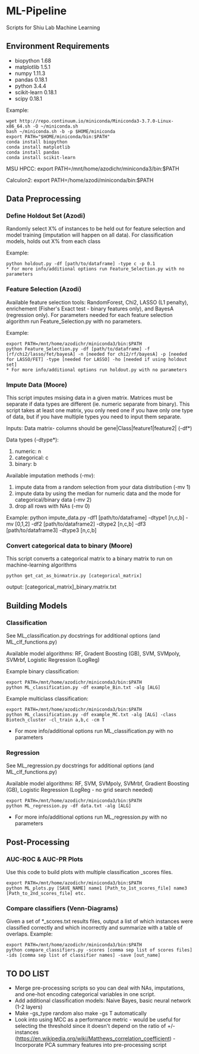 # ML-Pipeline
Scripts for Shiu Lab Machine Learning

## Environment Requirements
* biopython                 1.68
* matplotlib                1.5.1
* numpy                     1.11.3
* pandas                    0.18.1
* python                    3.4.4
* scikit-learn              0.18.1
* scipy                     0.18.1

Example: 

    wget http://repo.continuum.io/miniconda/Miniconda3-3.7.0-Linux-x86_64.sh -O ~/miniconda.sh
    bash ~/miniconda.sh -b -p $HOME/miniconda
    export PATH="$HOME/miniconda/bin:$PATH"
    conda install biopython
    conda install matplotlib
    conda install pandas
    conda install scikit-learn
    
MSU HPCC: export PATH=/mnt/home/azodichr/miniconda3/bin:$PATH

Calculon2: export PATH=/home/azodi/miniconda/bin:$PATH

## Data Preprocessing

### Define Holdout Set (Azodi)
Randomly select X% of instances to be held out for feature selection and model training (imputation will happen on all data). For classification models, holds out X% from each class

Example:

    python holdout.py -df [path/to/dataframe] -type c -p 0.1  
    * For more info/additional options run Feature_Selection.py with no parameters
    
### Feature Selection (Azodi)
Available feature selection tools: RandomForest, Chi2, LASSO (L1 penalty), enrichement (Fisher's Exact test - binary features only), and BayesA (regression only). For parameters needed for each feature selection algorithm run Feature_Selection.py with no parameters.

Example:

    export PATH=/mnt/home/azodichr/miniconda3/bin:$PATH
    python Feature_Selection.py -df [path/to/dataframe] -f [rf/chi2/lasso/fet/bayesA] -n [needed for chi2/rf/bayesA] -p [needed for LASSO/FET] -type [needed for LASSO] -ho [needed if using holdout set]
    * For more info/additional options run holdout.py with no parameters

### Impute Data (Moore)

This script imputes msising data in a given matrix. Matrices must be separate if data types are different (ie. numeric separate from binary). This script takes at least one matrix, you only need one if you have only one type of data, but if you have multiple types you need to input them separate.

Inputs:
Data matrix- columns should be gene|Class|feature1|feature2| (-df*)

Data types (-dtype*):
1. numeric: n
2. categorical: c
3. binary: b

Available imputation methods (-mv):
1. impute data from a random selection from your data distribution (-mv 1)
2. impute data by using the median for numeric data and the mode for categorical/binary data (-mv 2)
3. drop all rows with NAs (-mv 0)

Example:
    python impute_data.py -df1 [path/to/dataframe] -dtype1 [n,c,b] -mv [0,1,2] -df2 [path/to/dataframe2] -dtype2 [n,c,b] -df3 [path/to/dataframe3] -dtype3 [n,c,b]

### Convert categorical data to binary (Moore)

This script converts a categorical matrix to a binary matrix to run on machine-learning algorithms

    python get_cat_as_binmatrix.py [categorical_matrix]

output: [categorical_matrix]_binary.matrix.txt

## Building Models

### Classification
See ML_classification.py docstrings for additional options (and ML_clf_functions.py)

Available model algorithms: RF, Gradent Boosting (GB), SVM, SVMpoly, SVMrbf, Logistic Regression (LogReg)

Example binary classification:

    export PATH=/mnt/home/azodichr/miniconda3/bin:$PATH
    python ML_classification.py -df example_Bin.txt -alg [ALG]

Example multiclass classification:

    export PATH=/mnt/home/azodichr/miniconda3/bin:$PATH
    python ML_classification.py -df example_MC.txt -alg [ALG] -class Biotech_cluster -cl_train a,b,c -cm T

* For more info/additional options run ML_classification.py with no parameters

### Regression
See ML_regression.py docstrings for additional options (and ML_clf_functions.py)

Available model algorithms: RF, SVM, SVMpoly, SVMrbf, Gradient Boosting (GB), Logistic Regression (LogReg - no grid search needed)

    export PATH=/mnt/home/azodichr/miniconda3/bin:$PATH
    python ML_regression.py -df data.txt -alg [ALG]

* For more info/additional options run ML_regression.py with no parameters

## Post-Processing

### AUC-ROC & AUC-PR Plots
Use this code to build plots with multiple classification _scores files.

    export PATH=/mnt/home/azodichr/miniconda3/bin:$PATH
    python ML_plots.py [SAVE_NAME] name1 [Path_to_1st_scores_file] name3 [Path_to_2nd_scores_file] etc.

### Compare classifiers (Venn-Diagrams)
Given a set of *_scores.txt results files, output a list of which instances were classified correctly and which incorrectly and summarize with a table of overlaps.
Example:

    export PATH=/mnt/home/azodichr/miniconda3/bin:$PATH
    python compare_classifiers.py -scores [comma sep list of scores files] -ids [comma sep list of classifier names] -save [out_name] 



## TO DO LIST
- Merge pre-processing scripts so you can deal with NAs, imputations, and one-hot encoding categorical variables in one script.
- Add additional classification models: Naive Bayes, basic neural network (1-2 layers)
- Make -gs_type random also make -gs T automatically
- Look into using MCC as a performance metric - would be useful for selecting the threshold since it doesn't depend on the ratio of +/- instances (https://en.wikipedia.org/wiki/Matthews_correlation_coefficient)
-Incorporate PCA summary features into pre-processing script

